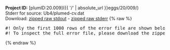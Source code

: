 **Project ID:** [plumID:20.009]({{ '/' | absolute_url }}eggs/20/009/)  
Stderr for source:  Ub4/plumed-cv.dat   
Download: [zipped raw stdout](plumed-cv.dat.plumed.stdout.txt.zip) - [zipped raw stderr](plumed-cv.dat.plumed.stderr.txt.zip) 
{% raw %}
<pre>
#! Only the first 1000 rows of the error file are shown below
#! To inspect the full error file, please download the zipped raw stderr file above
</pre>
{% endraw %}
